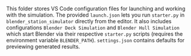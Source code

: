 This folder stores VS Code configuration files for launching and working with the simulation.
The provided `launch.json` lets you run `starter.py` in `blender_station_simulator` directly from the editor.
It also includes configurations `Blender Deck Simulation` and `Blender Hull Simulation` which start Blender
via their respective `starter.py` scripts (requires the environment variable `BLENDER_PATH`).
`settings.json` contains defaults for previewing generated results.

